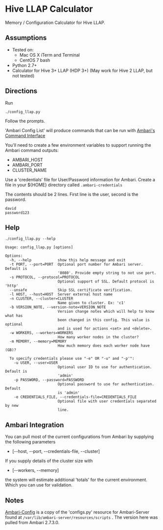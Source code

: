# Hive LLAP Calculator

Memory / Configuration Calculator for Hive LLAP.

## Assumptions

- Tested on:
    - Mac OS X iTerm and Terminal
    - CentOS 7 bash
- Python 2.7+
- Calculator for Hive 3+ LLAP (HDP 3+) (May work for Hive 2 LLAP, but not tested)

## Directions

Run

```
./config_llap.py
```

Follow the prompts.

'Ambari Config List' will produce commands that can be run with [Ambari's Command Interface](configs.py)

You'll need to create a few environment variables to support running the Ambari command outputs:
- AMBARI_HOST
- AMBARI_PORT
- CLUSTER_NAME

Use a 'credentials' file for User/Password information for Ambari.  Create a file in your ${HOME} directory called `.ambari-credentials`

The contents should be 2 lines. First line is the user, second is the password.
```
david
password123
```

## Help
```
./config_llap.py --help
```
```
Usage: config_llap.py [options]

Options:
  -h, --help            show this help message and exit
  -t PORT, --port=PORT  Optional port number for Ambari server. Default is
                        '8080'. Provide empty string to not use port.
  -s PROTOCOL, --protocol=PROTOCOL
                        Optional support of SSL. Default protocol is 'http'
  --unsafe              Skip SSL certificate verification.
  -l HOST, --host=HOST  Server external host name
  -n CLUSTER, --cluster=CLUSTER
                        Name given to cluster. Ex: 'c1'
  -b VERSION_NOTE, --version-note=VERSION_NOTE
                        Version change notes which will help to know what has
                        been changed in this config. This value is optional
                        and is used for actions <set> and <delete>.
  -w WORKERS, --workers=WORKERS
                        How many worker nodes in the cluster?
  -m MEMORY, --memory=MEMORY
                        How much memory does each worker node have (GB)?

  To specify credentials please use "-e" OR "-u" and "-p'":
    -u USER, --user=USER
                        Optional user ID to use for authentication. Default is
                        'admin'
    -p PASSWORD, --password=PASSWORD
                        Optional password to use for authentication. Default
                        is 'admin'
    -e CREDENTIALS_FILE, --credentials-file=CREDENTIALS_FILE
                        Optional file with user credentials separated by new
                        line.
```
                        
## Ambari Integration
You can pull most of the current configurations from Ambari by supplying the following parameters
 - [--host, --port, --credentials-file, --cluster]

If you supply details of the cluster size with 

 - [--workers, --memory]

the system will estimate additional 'totals' for the current environment.  Which you can use for validation.

## Notes

[Ambari-Config](./ambari_config.py) is a copy of the 'configs.py' resource for Ambari-Server found at `/var/lib/ambari-server/resources/scripts` .  The version here was pulled from Ambari 2.7.3.0.